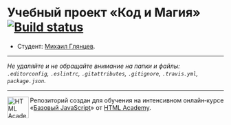 # Учебный проект «Код и Магия» [![Build status][travis-image]][travis-url]

* Студент: [Михаил  Глянцев](https://up.htmlacademy.ru/javascript/11/user/233300).

---

_Не удаляйте и не обращайте внимание на папки и файлы:_<br>
_`.editorconfig`, `.eslintrc`, `.gitattributes`, `.gitignore`, `.travis.yml`, `package.json`._

---

<a href="https://htmlacademy.ru/intensive/javascript"><img align="left" width="50" height="50" title="HTML Academy" src="https://up.htmlacademy.ru/static/img/intensive/javascript/logo-for-github.svg"></a>

Репозиторий создан для обучения на интенсивном онлайн‑курсе «[Базовый JavaScript](https://htmlacademy.ru/intensive/javascript)» от [HTML Academy](https://htmlacademy.ru).

[travis-image]: https://travis-ci.org/htmlacademy-javascript/233300-code-and-magick.svg?branch=master
[travis-url]: https://travis-ci.org/htmlacademy-javascript/233300-code-and-magick
